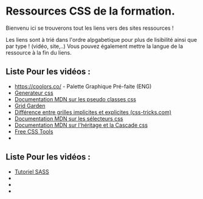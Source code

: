 # Ressources CSS de la formation.  

Bienvenu ici se trouverons tout les liens vers des sites ressources !  

Les liens sont à trié dans l'ordre alpgabetique pour plus de lisibilité ainsi que par type ! (vidéo, site,..)
Vous pouvez également mettre la langue de la ressource à la fin du liens.

## Liste Pour les vidéos :   
* https://coolors.co/ - Palette Graphique Pré-faite (ENG) 
* [Generateur css](https://html-css-js.com/css/generator)
* [Documentation MDN sur les pseudo classes css](https://developer.mozilla.org/fr/docs/Web/CSS/Pseudo-classes)
* [Grid Garden](https://cssgridgarden.com/#fr)
* [Différence entre grilles implicites et explicites (css-tricks.com)](https://css-tricks.com/difference-explicit-implicit-grids/)
* [Documentation MDN sur les sélecteurs css](https://developer.mozilla.org/fr/docs/Web/CSS/CSS_Selectors)
* [Documentation MDN sur l'héritage et la Cascade css](https://developer.mozilla.org/fr/docs/Learn/CSS/Building_blocks/Cascade_and_inheritance)
* [Free CSS Tools](https://html-css-js.com/css/)
*
## Liste Pour les vidéos :   
* [Tutoriel SASS](https://youtu.be/_kqN4hl9bGc)
* 
* 
* 
